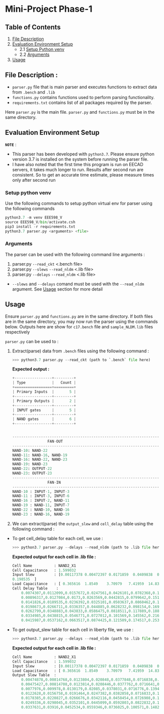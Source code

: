 
# Mini-Project Phase-1

## Table of Contents 
1. [File Description](#file-description)
2. [Evaluation Environment Setup](#evaluation-environment-setup)
    - 2.1 [Setup Python venv](#setup-python-venv)
    - 2.2 [Arguments](#arguments)
3. [Usage](#usage)


## File Description :

- `parser.py` file that is main parser and executes functions to extract data from `.bench` and `.lib`
- `functions.py` contains functions used to perform parsing functionality.
- `requirements.txt` contains list of all packages required by the parser.

Here `parser.py` is the main file. `parser.py` and `functions.py` must be in the same directory.

## Evaluation Environment Setup 

**`NOTE`** : 
- This parser has been developed with `python3.7`. Please ensure python version 3.7 is installed on the system before running the parser file.
- I have also noted that the first time this program is run on EECAD servers, it takes much longer to run. Results after second run are consistent. So to get an accurate time estimate, please measure times only after second run

### Setup python venv 

Use the following commands to setup python virtual env for parser using the following commands

```python
python3.7 -m venv EEE598_V 
source EEE598_V/bin/activate.csh
pip3 install -r requirements.txt
python3.7 parser.py <arguments> <file>

```
### Arguments 

The parser can be used with the following command line arguments :
1.  parser.py `--read_ckt` <.bench file>
2.  parser.py `--slews` `--read_nldm` <.lib file> 
3.  parser.py `--delays` `--read_nldm` <.lib file> 

- `--slews` and `--delays` comand must be used with the `--read_nldm` argument. See [Usage](#usage) section for more detail

## Usage 

Ensure `parser.py` and `functions.py` are in the same directory. 
If both files are in the same directory, you may now run the parser using the commands below. 
Outputs here are show for `c17.bench` file and `sample_NLDM.lib` files respectively

`parser.py` can be used to :
1. Extract(parse) data from `.bench` files using the following command :
    ```python
    >>> python3.7 parser.py --read_ckt (path to `.bench` file here)
    ```

    **Expected output :**
    ```python
    +-----------------+---------+
    | Type            |   Count |
    +=================+=========+
    | Primary Inputs  |       5 |
    +-----------------+---------+
    | Primary Outputs |       2 |
    +-----------------+---------+
    | INPUT gates     |       5 |
    +-----------------+---------+
    | NAND gates      |       6 |
    +-----------------+---------+


    ----------------------------------------------------------------------
                    FAN-OUT
    ----------------------------------------------------------------------
    NAND-10: NAND-22
    NAND-11: NAND-16, NAND-19
    NAND-16: NAND-22, NAND-23
    NAND-19: NAND-23
    NAND-22: OUTPUT-22
    NAND-23: OUTPUT-23
    ----------------------------------------------------------------------
                    FAN-IN
    ----------------------------------------------------------------------
    NAND-10 : INPUT-1, INPUT-3
    NAND-11 : INPUT-3, INPUT-6
    NAND-16 : INPUT-2, NAND-11
    NAND-19 : NAND-11, INPUT-7
    NAND-22 : NAND-10, NAND-16
    NAND-23 : NAND-16, NAND-19
    ```



2. We can extract(parse) the `output_slew` and  `cell_delay` table using the following command :

- To get cell_delay table for each cell, we use :
    ```python
    >>> python3.7 parser.py --delays --read_nldm (path to .lib file here)
    ```

    **Expected output for each cell in .lib file :**

    ```python
    Cell Name          : NAND2_X1
    Cell Capacitance   : 1.599032
    Input Slew         : [0.00117378 0.00472397 0.0171859  0.0409838  0.0780596  0.130081
    0.198535  ]
    Load Capacitance   : [ 0.365616  1.8549    3.70979   7.41959  14.8392   29.6783   59.3567  ]
    Cell Delay Table    :
        0.0074307,0.0112099,0.0157672,0.0247561,0.0426101,0.0782368,0.149445
        0.00896317,0.0127084,0.0173,0.0263569,0.0442815,0.0799642,0.151206
        0.0141826,0.0189535,0.0236392,0.0325101,0.0503637,0.0860462,0.157306
        0.0198673,0.0266711,0.0336357,0.044885,0.0628232,0.098154,0.16922
        0.0262799,0.0348883,0.043833,0.0586475,0.0818511,0.117889,0.188351
        0.0334985,0.0438815,0.0546771,0.0727012,0.101569,0.145562,0.216015
        0.0415987,0.0537162,0.0663517,0.0874425,0.121509,0.174517,0.253405
    ```

- To get output_slew table for each cell in liberty file, we use :
    ```python
    >>> python3.7 parser.py --delays --read_nldm (path to .lib file here)
    ```

    **Expected output for each cell in .lib file :**
    ```python 
    Cell Name          : NAND2_X1
    Cell Capacitance   : 1.599032
    Input Slew         : [0.00117378 0.00472397 0.0171859  0.0409838  0.0780596  0.130081 0.198535  ]
    Load Capacitance   : [ 0.365616  1.8549    3.70979   7.41959  14.8392   29.6783   59.3567  ]
    Output Slew Table  :
        0.00474878,0.00814768,0.0123804,0.020848,0.0377848,0.0716838,0.139435
        0.00475427,0.00814708,0.0123814,0.0208446,0.0377762,0.0716641,0.139428
        0.0077976,0.009978,0.0130179,0.02085,0.0378031,0.0716776,0.13943
        0.0122628,0.0156758,0.0191464,0.0247382,0.0382858,0.0716833,0.139437
        0.0178385,0.0220827,0.0266676,0.0342116,0.0458454,0.0726908,0.139429
        0.0249336,0.0298045,0.0352101,0.0445099,0.0592803,0.0822832,0.139806
        0.0337631,0.03916,0.0452534,0.0559346,0.0736025,0.100571,0.148264  
    ```